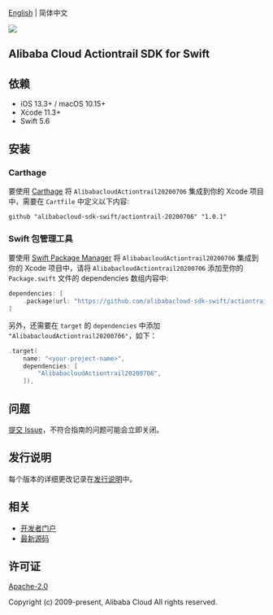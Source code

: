 [English](README.md) | 简体中文

![](https://aliyunsdk-pages.alicdn.com/icons/AlibabaCloud.svg)

## Alibaba Cloud Actiontrail SDK for Swift

## 依赖

- iOS 13.3+ / macOS 10.15+
- Xcode 11.3+
- Swift 5.6

## 安装

### Carthage

要使用 [Carthage](https://github.com/Carthage/Carthage) 将 `AlibabacloudActiontrail20200706` 集成到你的 Xcode 项目中，需要在 `Cartfile` 中定义以下内容:

```ogdl
github "alibabacloud-sdk-swift/actiontrail-20200706" "1.0.1"
```

### Swift 包管理工具

要使用 [Swift Package Manager](https://swift.org/package-manager/) 将 `AlibabacloudActiontrail20200706` 集成到你的 Xcode 项目中，请将 `AlibabacloudActiontrail20200706` 添加至你的 `Package.swift` 文件的 dependencies 数组内容中:

```swift
dependencies: [
    .package(url: "https://github.com/alibabacloud-sdk-swift/actiontrail-20200706.git", from: "1.0.1")
]
```

另外，还需要在 `target` 的 `dependencies` 中添加 `"AlibabacloudActiontrail20200706"`，如下：

```swift
.target(
    name: "<your-project-name>",
    dependencies: [
        "AlibabacloudActiontrail20200706",
    ]),
```

## 问题

[提交 Issue](https://github.com/alibabacloud-sdk-swift/actiontrail-20200706/issues/new)，不符合指南的问题可能会立即关闭。

## 发行说明

每个版本的详细更改记录在[发行说明](./ChangeLog.txt)中。

## 相关

* [开发者门户](https://next.api.aliyun.com/home)
* [最新源码](https://github.com/alibabacloud-sdk-swift/actiontrail-20200706)

## 许可证

[Apache-2.0](http://www.apache.org/licenses/LICENSE-2.0)

Copyright (c) 2009-present, Alibaba Cloud All rights reserved.
